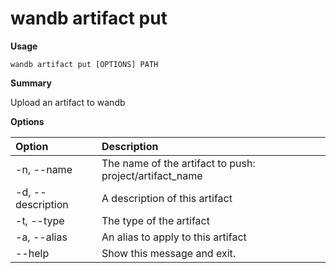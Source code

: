 # wandb artifact put

**Usage**

`wandb artifact put [OPTIONS] PATH`

**Summary**

Upload an artifact to wandb

**Options**

| **Option** | **Description** |
| :--- | :--- |
| -n, --name | The name of the artifact to push:   project/artifact_name |
| -d, --description | A description of this artifact |
| -t, --type | The type of the artifact |
| -a, --alias | An alias to apply to this artifact |
| --help | Show this message and exit. |


